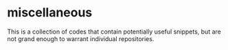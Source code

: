 # miscellaneous

This is a collection of codes that contain potentially useful snippets, but are not grand enough to warrant individual repositories.
